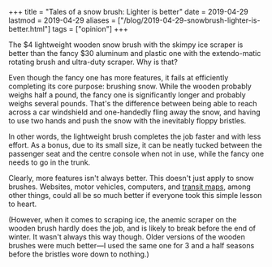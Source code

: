 +++
title = "Tales of a snow brush: Lighter is better"
date = 2019-04-29
lastmod = 2019-04-29
aliases = ["/blog/2019-04-29-snowbrush-lighter-is-better.html"]
tags = ["opinion"]
+++

The $4 lightweight wooden snow brush with the skimpy ice scraper is better than the fancy $30 aluminum and plastic one with the extendo-matic rotating brush and ultra-duty scraper. Why is that?

Even though the fancy one has more features, it fails at efficiently completing its core purpose: brushing snow.<!--more--> While the wooden probably weighs half a pound, the fancy one is significantly longer and probably weighs several pounds. That's the difference between being able to reach across a car windshield and one-handedly fling away the snow, and having to use two hands and push the snow with the inevitably floppy bristles.

In other words, the lightweight brush completes the job faster and with less effort. As a bonus, due to its small size, it can be neatly tucked between the passenger seat and the centre console when not in use, while the fancy one needs to go in the trunk.

Clearly, more features isn't always better. This doesn't just apply to snow brushes. Websites, motor vehicles, computers, and [transit maps](/blog/barrie-transit-map.html), among other things, could all be so much better if everyone took this simple lesson to heart.

(However, when it comes to scraping ice, the anemic scraper on the wooden brush hardly does the job, and is likely to break before the end of winter. It wasn't always this way though. Older versions of the wooden brushes were much better—I used the same one for 3 and a half seasons before the bristles wore down to nothing.)
